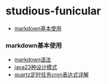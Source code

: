 # studious-funicular

- [markdown基本使用](#markdown基本使用)

### markdown基本使用
- [markdown语法](/github/markdown.md/)
- [java23种设计模式](https://www.cnblogs.com/foryang/p/5849402.html)
- [quartz定时任务cron表达式详解](/java/quarzzCorn.md)

